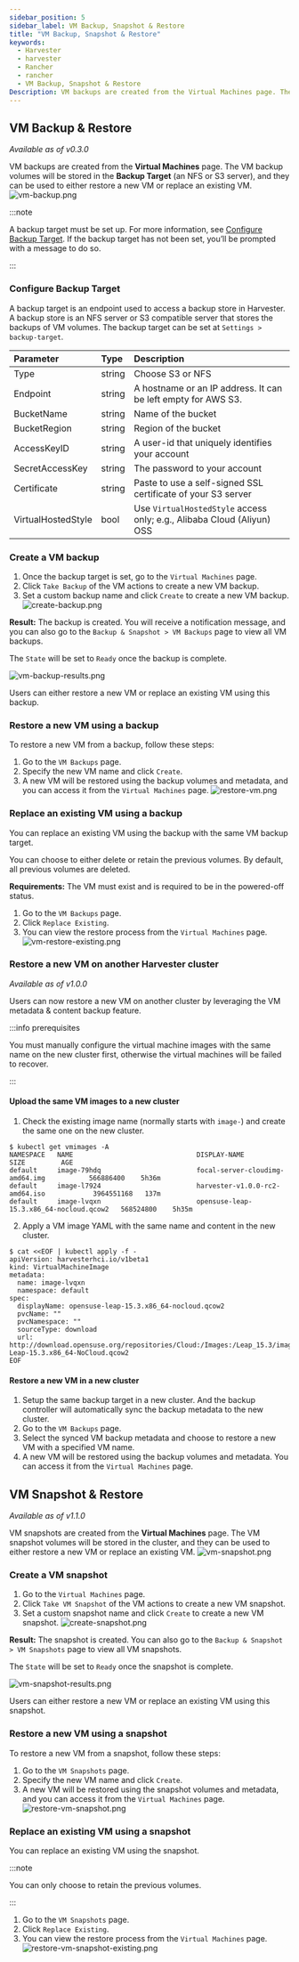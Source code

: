 ```yaml
---
sidebar_position: 5
sidebar_label: VM Backup, Snapshot & Restore
title: "VM Backup, Snapshot & Restore"
keywords:
  - Harvester
  - harvester
  - Rancher
  - rancher
  - VM Backup, Snapshot & Restore
Description: VM backups are created from the Virtual Machines page. The VM backup volumes will be stored in the Backup Target(an NFS or S3 server) and they can be used to either restore a new VM or replace an existing VM. VM Snapshot can work without Backup Target.
---
```


<head>
  <link rel="canonical" href="https://docs.harvesterhci.io/v1.1/vm/backup-restore"/>
</head>

## VM Backup & Restore

_Available as of v0.3.0_

VM backups are created from the **Virtual Machines** page. The VM backup volumes will be stored in the **Backup Target** (an NFS or S3 server), and they can be used to either restore a new VM or replace an existing VM.
![vm-backup.png](/img/v1.1/vm/vm-backup.png)

:::note

A backup target must be set up. For more information, see [Configure Backup Target](#configure-backup-target). If the backup target has not been set, you’ll be prompted with a message to do so.

:::

### Configure Backup Target

A backup target is an endpoint used to access a backup store in Harvester. A backup store is an NFS server or S3 compatible server that stores the backups of VM volumes. The backup target can be set at `Settings > backup-target`.

| Parameter          | Type   | Description                                                                              |
| :----------------- | :----- | :--------------------------------------------------------------------------------------- |
| Type               | string | Choose S3 or NFS                                                                         |
| Endpoint           | string | A hostname or an IP address. It can be left empty for AWS S3.                |
| BucketName         | string | Name of the bucket                                                                       |
| BucketRegion       | string | Region of the bucket                                                                     |
| AccessKeyID        | string | A user-id that uniquely identifies your account                     |
| SecretAccessKey    | string | The password to your account                                         |
| Certificate        | string | Paste to use a self-signed SSL certificate of your S3 server |
| VirtualHostedStyle | bool   | Use `VirtualHostedStyle` access only; e.g., Alibaba Cloud (Aliyun) OSS                    |

### Create a VM backup

1. Once the backup target is set, go to the `Virtual Machines` page.
1. Click `Take Backup` of the VM actions to create a new VM backup.
1. Set a custom backup name and click `Create` to create a new VM backup.
![create-backup.png](/img/v1.1/vm/create-backup.png)

**Result:** The backup is created. You will receive a notification message, and you can also go to the `Backup & Snapshot > VM Backups` page to view all VM backups.

The `State` will be set to `Ready` once the backup is complete.

![vm-backup-results.png](/img/v1.1/vm/vm-backup-results.png)

Users can either restore a new VM or replace an existing VM using this backup.

### Restore a new VM using a backup

To restore a new VM from a backup, follow these steps:

1. Go to the `VM Backups` page.
1. Specify the new VM name and click `Create`.
1. A new VM will be restored using the backup volumes and metadata, and you can access it from the `Virtual Machines` page.
![restore-vm.png](/img/v1.1/vm/restore-vm.png)

### Replace an existing VM using a backup

You can replace an existing VM using the backup with the same VM backup target.

You can choose to either delete or retain the previous volumes. By default, all previous volumes are deleted.

**Requirements:** The VM must exist and is required to be in the powered-off status.

1. Go to the `VM Backups` page.
1. Click `Replace Existing`.
1. You can view the restore process from the `Virtual Machines` page.
![vm-restore-existing.png](/img/v1.1/vm/vm-restore-existing.png)

### Restore a new VM on another Harvester cluster

_Available as of v1.0.0_

Users can now restore a new VM on another cluster by leveraging the VM metadata & content backup feature.

:::info prerequisites

You must manually configure the virtual machine images with the same name on the new cluster first, otherwise the virtual machines will be failed to recover.

:::

#### Upload the same VM images to a new cluster

1. Check the existing image name (normally starts with `image-`) and create the same one on the new cluster.
```
$ kubectl get vmimages -A
NAMESPACE   NAME                               DISPLAY-NAME                              SIZE         AGE
default     image-79hdq                        focal-server-cloudimg-amd64.img           566886400    5h36m
default     image-l7924                        harvester-v1.0.0-rc2-amd64.iso            3964551168   137m
default     image-lvqxn                        opensuse-leap-15.3.x86_64-nocloud.qcow2   568524800    5h35m
```
2. Apply a VM image YAML with the same name and content in the new cluster.
```
$ cat <<EOF | kubectl apply -f -
apiVersion: harvesterhci.io/v1beta1
kind: VirtualMachineImage
metadata:
  name: image-lvqxn
  namespace: default
spec:
  displayName: opensuse-leap-15.3.x86_64-nocloud.qcow2
  pvcName: ""
  pvcNamespace: ""
  sourceType: download
  url: http://download.opensuse.org/repositories/Cloud:/Images:/Leap_15.3/images/openSUSE-Leap-15.3.x86_64-NoCloud.qcow2
EOF
```

#### Restore a new VM in a new cluster

1. Setup the same backup target in a new cluster. And the backup controller will automatically sync the backup metadata to the new cluster.
2. Go to the `VM Backups` page.
3. Select the synced VM backup metadata and choose to restore a new VM with a specified VM name.
4. A new VM will be restored using the backup volumes and metadata. You can access it from the `Virtual Machines` page.

## VM Snapshot & Restore

_Available as of v1.1.0_

VM snapshots are created from the **Virtual Machines** page. The VM snapshot volumes will be stored in the cluster, and they can be used to either restore a new VM or replace an existing VM.
![vm-snapshot.png](/img/v1.1/vm/vm-snapshot.png)

### Create a VM snapshot

1. Go to the `Virtual Machines` page.
1. Click `Take VM Snapshot` of the VM actions to create a new VM snapshot.
1. Set a custom snapshot name and click `Create` to create a new VM snapshot.
![create-snapshot.png](/img/v1.1/vm/create-snapshot.png)

**Result:** The snapshot is created. You can also go to the `Backup & Snapshot > VM Snapshots` page to view all VM snapshots.

The `State` will be set to `Ready` once the snapshot is complete.

![vm-snapshot-results.png](/img/v1.1/vm/vm-snapshot-results.png)

Users can either restore a new VM or replace an existing VM using this snapshot.

### Restore a new VM using a snapshot

To restore a new VM from a snapshot, follow these steps:

1. Go to the `VM Snapshots` page.
1. Specify the new VM name and click `Create`.
1. A new VM will be restored using the snapshot volumes and metadata, and you can access it from the `Virtual Machines` page.
![restore-vm-snapshot.png](/img/v1.1/vm/restore-vm-snapshot.png)

### Replace an existing VM using a snapshot

You can replace an existing VM using the snapshot.

:::note

You can only choose to retain the previous volumes.

:::

1. Go to the `VM Snapshots` page.
1. Click `Replace Existing`.
1. You can view the restore process from the `Virtual Machines` page.
![restore-vm-snapshot-existing.png](/img/v1.1/vm/restore-vm-snapshot-existing.png)
